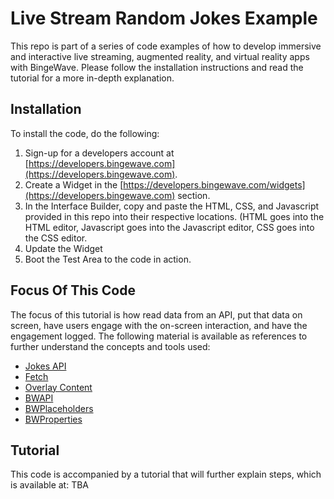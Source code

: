# Live Stream Random Jokes Example
This repo is part of a series of code examples of how to develop immersive and interactive live streaming, augmented reality, and virtual reality apps with BingeWave. Please follow the installation instructions and read the tutorial for a more in-depth explanation.

## Installation
To install the code, do the following:
1. Sign-up for a developers account at [https://developers.bingewave.com](https://developers.bingewave.com).
2. Create a Widget in the [https://developers.bingewave.com/widgets](https://developers.bingewave.com) section.
3. In the Interface Builder, copy and paste the HTML, CSS, and Javascript provided in this repo into their respective locations. (HTML goes into the HTML editor, Javascript goes into the Javascript editor, CSS goes into the CSS editor.
4. Update the Widget
5. Boot the Test Area to the code in action.

## Focus Of This Code
The focus of this tutorial is how read data from an API, put that data on screen, have users engage with the on-screen interaction, and have the engagement logged. The following material is available as references to further understand the concepts and tools used:

- [Jokes API](https://sv443.net/jokeapi/v2/)
- [Fetch](https://developer.mozilla.org/en-US/docs/Web/API/Fetch_API/Using_Fetch)
- [Overlay Content](https://developers.bingewave.com/docs/onscreen#content)
- [BWAPI](https://developers.bingewave.com/javascript/bwapi)
- [BWPlaceholders](https://developers.bingewave.com/javascript/placeholders)
- [BWProperties](https://developers.bingewave.com/javascript/bwproperties)

## Tutorial

This code is accompanied by a tutorial that will further explain steps, which is available at: TBA

